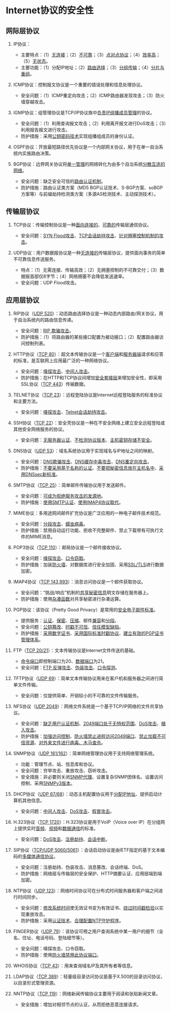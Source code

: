 # Internet协议的安全性

## 网际层协议

1. IP协议：
    - 主要特点：（1）<u>无连接</u>；（2）<u>不可靠</u>；（3）<u>点对点协议</u>；（4）<u>效率高</u>；（5）<u>无状态</u>。
    - 主要功能：（1）分配IP地址；（2）<u>路由选择</u>；（3）<u>分组传输</u>；（4）<u>分片与重组</u>。

2. ICMP协议：控制报文协议是一个重要的错误处理和信息处理协议。
    - 安全问题：（1）ICMP重定向攻击；（2）ICMP路由器发现攻击；（3）防火墙穿越攻击。

3. IGMP协议：组管理协议是TCP/IP协议族中<u>负责IP组播成员管理</u>的协议。
    - 安全问题：（1）利用查询报文攻击；（2）利用离开报文进行DoS攻击；（3）利用报告报文进行攻击。
    - 防护措施：采用<u>公钥密码技术</u>实现组播组成员的身份认证。

4. OSPF协议：开放最短路径优先协议是一个内部网关协议，用于在单一自治系统内实施路由决策。

5. BGP协议：边界网关协议将<u>单一管理</u>的网络转化为由多个自治系统<u>分散互连的网络</u>。
    - 安全问题：缺乏安全可信的<u>路由认证机制</u>。
    - 防护措施：路由认证类方案（MD5 BGP认证技术、S-BGP方案、soBGP方案等）与前缀劫持检测类方案（多源AS检测技术、主动探测技术）。

## 传输层协议

1. TCP协议：传输控制协议是一种<u>面向连接的</u>、<u>可靠的</u>传输层通信协议。
    - 安全问题：<u>SYN Flood攻击</u>、<u>TCP会话劫持攻击</u>、<u>针对拥塞控制机制的攻击</u>。

2. UDP协议：用户数据报协议是一种<u>无连接的</u>传输层协议，提供面向事务的简单不可靠信息传送服务。
    - 特点：（1）无需连接、传输高效；（2）无拥塞控制的不可靠交付；（3）数据报首部仅8字节；（4）网络拥塞不会降低发送速率。
    - 安全问题：UDP Flood攻击。

## 应用层协议

1. RIP协议（<u>UDP 520</u>）：动态路由选择协议是一种动态内部路由/网关协议，用于自治系统内的路由信息传递。
    - 安全问题：<u>RIP 欺骗攻击</u>。
    - 防护措施：（1）将路由器的某些接口配置为被动接口；（2）配置路由器访问控制列表。

2. HTTP协议（<u>TCP 80</u>）：超文本传输协议是一个<u>客户端</u>和<u>服务器端</u>请求和应答的标准，是互联网上应用最广泛的一种网络协议。
    - 安全问题：<u>嗅探攻击</u>、<u>中间人攻击</u>。
    - 防护措施：在HTTP和TCP协议间增加<u>安全套接层</u>来增加安全性，即采用SSL协议（<u>TCP 443</u>）传输数据。

3. TELNET协议（<u>TCP 23</u>）：远程登陆协议是Internet远程登陆服务的标准协议和主要方法。
    - 安全问题：<u>嗅探攻击</u>、<u>Telnet会话劫持攻击</u>。

4. SSH协议（<u>TCP 22</u>）：安全壳协议是一种在不安全网络上建立安全远程登陆或其他安全网络服务的协议。
    - 安全问题：<u>无服务器认证</u>、<u>不检测协议版本</u>、<u>主机密钥存储不安全</u>。

5. DNS协议（<u>UDP 53</u>）：域名系统协议用于实现域名与IP地址之间的映射。
    - 安全问题：<u>DNS欺骗攻击</u>、<u>DNS缓存中毒攻击</u>、<u>DNS重定向攻击</u>。
    - 防护措施：<u>不要采用基于名称的认证</u>、<u>不要把秘密信息放在主机名中</u>、<u>采用DNSsec新标准</u>。

6. SMTP协议（<u>TCP 25</u>）：简单邮件传输协议用于发送邮件。
    - 安全问题：<u>可成为拒绝服务攻击的发源地</u>。
    - 防护措施：<u>使用SMTP认证</u>、<u>使用IMAP4协议取代</u>。

7. MIME协议：多用途网间邮件扩充协议是广泛应用的一种电子邮件技术规范。
    - 安全问题：<u>分段攻击</u>、<u>蠕虫病毒</u>。
    - 防护措施：禁用自动运行功能、拒收不完整邮件、禁止下载带有可执行文件的MIME消息。

8. POP3协议（<u>TCP 110</u>）：邮局协议是一个邮件接收协议。
    - 安全问题：<u>嗅探攻击</u>、<u>口令窃取</u>。
    - 防护措施：加装<u>防火墙</u>、对数据库进行安全加固、采用<u>SSL/TLS</u>进行数据加密。

9. IMAP4协议（<u>TCP 143,993</u>）：消息访问协议是一个邮件获取协议。
    - 安全问题：“挑战/响应”机制的<u>共享秘密信息</u>明文存储在服务器上。
    - 防护措施：使用<u>杂凑函数</u>对共享秘密进行杂凑运算。

10. PGP协议：该协议（Pretty Good Privacy）是常用的<u>安全电子邮件标准</u>。
    - 提供服务：<u>认证</u>、<u>保密</u>、<u>压缩</u>、邮件<u>兼容</u>和<u>分段</u>。
    - 安全问题：<u>公钥篡改</u>、<u>时戳不可信</u>、<u>信任模型缺陷</u>。
    - 防护措施：<u>采用数字证书</u>、<u>采用国际标准时戳协议</u>、<u>建立有效的PGP证书管理体系</u>。

11. FTP（<u>TCP 20/21</u>）：文本传输协议是Internet文件传送的基础。
    - <u>命令端口</u>即控制端口为20、<u>数据端口</u>为21。
    - 安全问题：<u>FTP 反弹攻击</u>、<u>伪装攻击</u>、<u>口令探测</u>。

12. TFTP协议（<u>UDP 69</u>）：简单文本传输协议用来在客户机和服务器之间进行简单文件传输。
    - 安全问题：仅提供简单、开销较小的不可靠的文件传输服务。

13. NFS协议（<u>UDP 2049</u>）：网络文件系统是一个基于TCP/IP网络的文件共享协议。
    - 安全问题：<u>缺乏用户认证机制</u>、<u>2049端口处于无特权范围</u>、<u>DoS攻击</u>、<u>植入攻击</u>。
    - 防护措施：<u>加强访问控制</u>、<u>防火墙禁止进程访问2049端口</u>、<u>禁止加载不可信资源</u>、<u>对外来文件进行病毒、木马查杀</u>。

14. SNMP协议（<u>UDP 161/162</u>）：简单网络管理协议用于支持网络管理系统。
    - 功能：管理节点、站、信息库和协议。
    - 安全问题：穷举攻击、重放攻击、窃听攻击。
    - 安全措施：非必要则关闭<u>SNMP代理</u>、设置复杂SNMP团体名、设置访问控制、采用<u>SNMPv3版本</u>。

15. DHCP协议（<u>UDP 67/68</u>）：动态主机配置协议用于<u>分配IP地址</u>、提供启动计算机其他信息。
    - 安全问题：<u>中间人攻击</u>、<u>DoS攻击</u>、<u>假冒攻击</u>。

16. H.323协议（<u>TCP 1720</u>）：H.323协议是用于VoIP（Voice over IP）在分组网上提供实时<u>音频</u>、<u>视频</u>和<u>数据通信</u>的标准。
    - 安全问题：<u>DoS攻击</u>、<u>注册劫持</u>、<u>会话中断</u>。

17. SIP协议（<u>TCP/UDP 5060/5061</u>）：会话启动协议是由IETF指定的基于文本编码的<u>多媒体通信协议</u>。
    - 安全问题：注册劫持、伪装攻击、消息篡改、会话终端、DoS。
    - 防护措施：网络层与传输层的安全保护、HTTP摘要认证、应用层端到端加密。

18. NTP协议（<u>UDP 123</u>）：网络时间协议可在分布式时间服务器和客户端之间进行时间同步。
    - 安全问题：<u>修改系统时间</u>使无效证书变为有效证书、<u>绕过时间戳检验</u>以实现重放攻击。
    - 防护措施：采用<u>认证技术</u>、<u>合理配置NTP守护程序</u>。

19. FINGER协议（<u>UDP 79</u>）：该协议可榜之用户查询系统中某一用户的细节（全名、住址、电话号码、登陆细节等）。
    - 安全问题：嗅探攻击、口令窃取。
    - 防护措施：使用<u>防火墙禁用此协议端口</u>。

20. WHOIS协议（<u>TCP 43</u>）：用来查询域名IP及其所有者等信息。

21. LDAP协议（<u>TCP 389</u>）：轻量级目录访问协议是基于X.500的目录访问协议，以目录形式管理资源。

22. NNTP协议（<u>TCP 119</u>）：网络新闻传输协议主要用于阅读和张贴新闻文章。
    - 安全措施：增加对相邻节点的认证，从而拒绝恶意连接请求。


